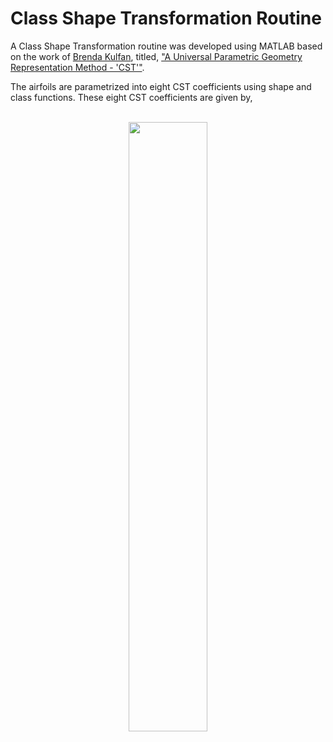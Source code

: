 # Class Shape Transformation Routine

A Class Shape Transformation routine was developed using MATLAB based on the work of [Brenda Kulfan](https://www.brendakulfan.com/), titled, ["A Universal Parametric Geometry Representation Method - 'CST'"](https://www.researchgate.net/publication/245430684_Universal_Parametric_Geometry_Representation_Method).

The airfoils are parametrized into eight CST coefficients using shape and class functions. These eight CST coefficients are given by,
<br/>
<br/>
<p align="center">
  <img align="center" src="https://github.com/kanakaero/airfoil-aerodynamic-geometric-coefficients-dataset/assets/93387754/7d492f4e-5497-48cd-9dcc-af385df13ae0" width="50%">
</p>
